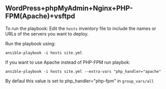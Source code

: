 ## WordPress+phpMyAdmin+Nginx+PHP-FPM(Apache)+vsftpd

To run the playbook:
Edit the `hosts` inventory file to include the names or URLs of the servers
you want to deploy.

Run the playbook using:

    ansible-playbook -i hosts site.yml


If you want to use Apache instead of PHP-FPM run playbok:

    ansible-playbook -i hosts site.yml --extra-vars "php_handler="apache"

By defaul this value is set to php_handler="php-fpm" in `group_vars/all`



